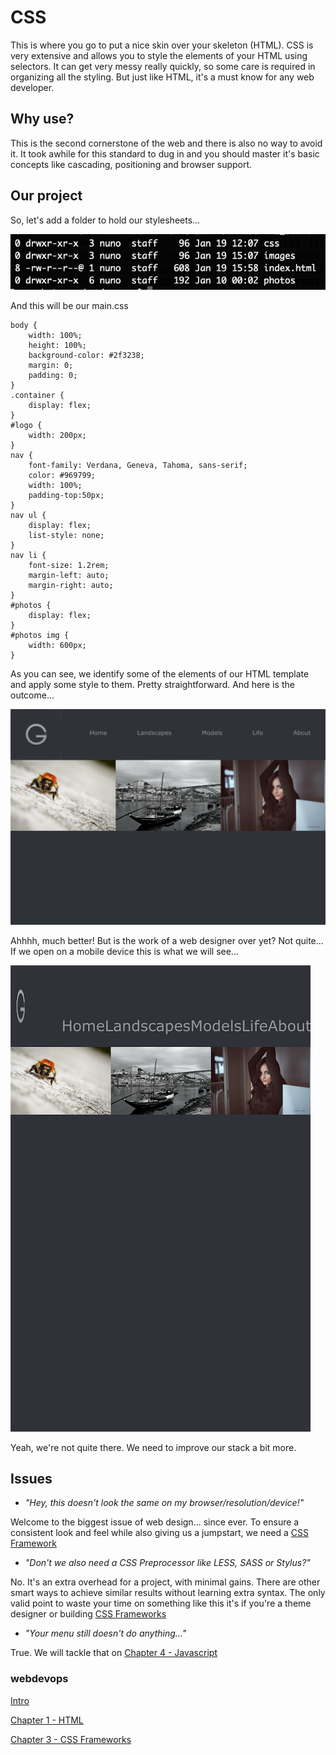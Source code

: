 # CSS

This is where you go to put a nice skin over your skeleton (HTML). CSS is very extensive and allows you to style the elements of your HTML using selectors. It can get very messy really quickly, so some care is required in organizing all the styling. But just like HTML, it's a must know for any web developer.

## Why use?

This is the second cornerstone of the web and there is also no way to avoid it. It took awhile for this standard to dug in and you should master it's basic concepts like cascading, positioning and browser support. 

## Our project

So, let's add a folder to hold our stylesheets...

![folders](https://github.com/gonun13/webdevops-2019/blob/master/src/chapter2/article/dirs1.png)

And this will be our main.css
```code
body {
    width: 100%;
    height: 100%;
    background-color: #2f3238;
    margin: 0;
    padding: 0;
}
.container {
    display: flex;
}
#logo {
    width: 200px;
}
nav {
    font-family: Verdana, Geneva, Tahoma, sans-serif;
    color: #969799;
    width: 100%;
    padding-top:50px;
}
nav ul {
    display: flex;
    list-style: none;
}
nav li {
    font-size: 1.2rem;
    margin-left: auto;
    margin-right: auto;
}
#photos {
    display: flex;
}
#photos img {
    width: 600px;
}
```
As you can see, we identify some of the elements of our HTML template and apply some style to them. Pretty straightforward. And here is the outcome...

![screenshot](https://github.com/gonun13/webdevops-2019/blob/master/src/chapter2/article/shot1.png)

Ahhhh, much better! But is the work of a web designer over yet? Not quite...
If we open on a mobile device this is what we will see...

![screenshot](https://github.com/gonun13/webdevops-2019/blob/master/src/chapter2/article/shot2.png)

Yeah, we're not quite there. We need to improve our stack a bit more.

## Issues
- *"Hey, this doesn't look the same on my browser/resolution/device!"*

Welcome to the biggest issue of web design... since ever.
To ensure a consistent look and feel while also giving us a jumpstart, we need a [CSS Framework](chapter3.md)

- *"Don't we also need a CSS Preprocessor like LESS, SASS or Stylus?"*

No. It's an extra overhead for a project, with minimal gains. There are other smart ways to achieve similar results without learning extra syntax. The only valid point to waste your time on something like this it's if you're a theme designer or building [CSS Frameworks](chapter3.md)

- *"Your menu still doesn't do anything..."*

True. We will tackle that on [Chapter 4 - Javascript](chapter4.md)

### webdevops
[Intro](../README.md)

[Chapter 1 - HTML](chapter1.md) 

[Chapter 3 - CSS Frameworks](chapter3.md) 
